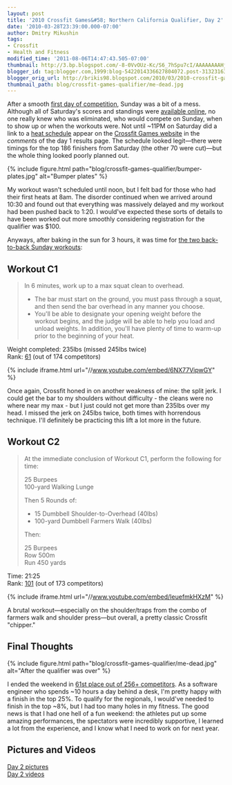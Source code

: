 ```yaml
---
layout: post
title: '2010 Crossfit Games&#58; Northern California Qualifier, Day 2'
date: '2010-03-28T23:39:00.000-07:00'
author: Dmitry Mikushin
tags:
- Crossfit
- Health and Fitness
modified_time: '2011-08-06T14:47:43.505-07:00'
thumbnail: http://3.bp.blogspot.com/-8-0VvOUz-Kc/S6_7hSpu7cI/AAAAAAAAHjg/k7mU09oGG5I/s72-c/IMG_6865.JPG
blogger_id: tag:blogger.com,1999:blog-5422014336627804072.post-3132316318082343053
blogger_orig_url: http://brikis98.blogspot.com/2010/03/2010-crossfit-games-northern-california_28.html
thumbnail_path: blog/crossfit-games-qualifier/me-dead.jpg
---
```


After a smooth [first day of competition](https://www.ybrikman.com/writing/2010/03/28/2010-crossfit-games-northern-california/), 
Sunday was a bit of a mess. Although all of Saturday's scores and standings were 
[available online](http://scores2010.crossfit.com/scoring/north-california/), 
no one really knew who was eliminated, who would compete on Sunday, when to 
show up or when the workouts were. Not until ~11PM on Saturday did a link to a 
[heat schedule](https://docs.google.com/viewer?url=http://crossfitoakland.com/sites/default/files/Sunday_Heats.pdf)
appear on the [Crossfit Games website](http://games2010.crossfit.com/) in the 
*comments* of the day 1 results page. The schedule looked legit&mdash;there 
were timings for the top 186 finishers from Saturday (the other 70 were 
cut)&mdash;but the whole thing looked poorly planned out. 

{% include figure.html path="blog/crossfit-games-qualifier/bumper-plates.jpg" alt="Bumper plates" %}

My workout wasn't scheduled until noon, but I felt bad for those who had their 
first heats at 8am. The disorder continued when we arrived around 10:30 and 
found out that everything was massively delayed and my workout had been pushed 
back to 1:20. I would've expected these sorts of details to have been worked 
out more smoothly considering registration for the qualifier was $100. 

Anyways, after baking in the sun for 3 hours, it was time for [the two back-to-back Sunday 
workouts](http://games2010.crossfit.com/blog/2010/03/norcal-sectional-sunday-workout-and-scaling-option/):

## Workout C1

> In 6 minutes, work up to a max squat clean to overhead. 
> 
> * The bar must start on the ground, you must pass through a squat, and then 
> send the bar overhead in any manner you choose. 
> * You'll be able to designate your opening weight before the workout begins, 
> and the judge will be able to help you load and unload weights. In addition, 
> you'll have plenty of time to warm-up prior to the beginning of your 
> heat.

Weight completed: 235lbs (missed 245lbs twice)  
Rank: [61](http://scores2010.crossfit.com/scoring/r/355/) (out of 174 competitors) 

{% include iframe.html url="//www.youtube.com/embed/6NX77VipwGY" %}

Once again, Crossfit honed in on another weakness of mine: the split jerk. I 
could get the bar to my shoulders without difficulty - the cleans were no 
where near my max - but I just could not get more than 235lbs over my head. I 
missed the jerk on 245lbs twice, both times with horrendous technique. I'll 
definitely be practicing this lift a lot more in the future.

## Workout C2

> At the immediate conclusion of Workout C1, perform the following for time: 
> 
> 25 Burpees  
> 100-yard Walking Lunge  
> 
> Then 5 Rounds of:  
> 
> * 15 Dumbbell Shoulder-to-Overhead (40lbs) 
> * 100-yard Dumbbell Farmers Walk (40lbs) 
> 
> Then: 
>
> 25 Burpees  
> Row 500m  
> Run 450 yards

Time: 21:25  
Rank: [101](http://scores2010.crossfit.com/scoring/r/356/) (out of 173 competitors) 

{% include iframe.html url="//www.youtube.com/embed/IeuefmkHXzM" %}

A brutal workout&mdash;especially on the shoulder/traps from the combo of 
farmers walk and shoulder press&mdash;but overall, a pretty classic Crossfit 
"chipper." 

## Final Thoughts

{% include figure.html path="blog/crossfit-games-qualifier/me-dead.jpg" alt="After the qualifier was over" %}

I ended the weekend in [61st place out of 256+ competitors](http://scores2010.crossfit.com/scoring/p/98/).
As a software engineer who spends ~10 hours a day behind a desk, I'm pretty 
happy with a finish in the top 25%. To qualify for the regionals, I would've 
needed to finish in the top ~8%, but I had too many holes in my fitness. The 
good news is that I had one hell of a fun weekend: the athletes put up some 
amazing performances, the spectators were incredibly supportive, I learned a 
lot from the experience, and I know what I need to work on for next year. 

## Pictures and Videos

[Day 2 pictures](http://picasaweb.google.com/brikis98/CrossfitNorCalQualifierDay2)  
[Day 2 videos](http://www.youtube.com/view_play_list?p=A02D564358FFA974) 